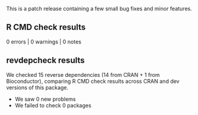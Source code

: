 This is a patch release containing a few small bug fixes and minor features.

## R CMD check results

0 errors | 0 warnings | 0 notes

## revdepcheck results

We checked 15 reverse dependencies (14 from CRAN + 1 from Bioconductor), comparing R CMD check results across CRAN and dev versions of this package.

 * We saw 0 new problems
 * We failed to check 0 packages
